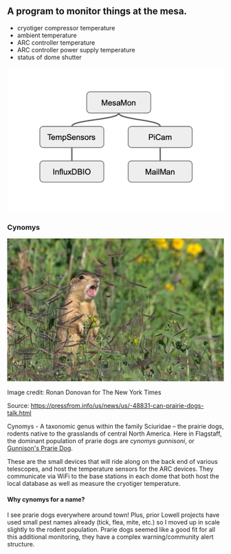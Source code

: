 ## A program to monitor things at the mesa.

* cryotiger compressor temperature
* ambient temperature
* ARC controller temperature
* ARC controller power supply temperature
* status of dome shutter

![design](https://github.com/LowellObservatory/InspectorGadget/blob/master/MesaMon/images/MesaMonDesign.png "Design")

### Cynomys

![cynomys](./images/gunnisonprariedog.jpg)

Image credit: Ronan Donovan for The New York Times

Source: https://pressfrom.info/us/news/us/-48831-can-prairie-dogs-talk.html

Cynomys - A taxonomic genus within the family Sciuridae – the prairie dogs, rodents native to the grasslands of 
central North America.  Here in Flagstaff, the dominant population of prarie dogs are _cynomys gunnisoni_, or 
[Gunnison's Prarie Dog](https://en.wikipedia.org/wiki/Gunnison%27s_prairie_dog).

These are the small devices that will ride along on the back end of various telescopes, and host the temperature
sensors for the ARC devices.  They communicate via WiFi to the base stations in each dome that both 
host the local database as well as measure the cryotiger temperature.

#### Why cynomys for a name?  

I see prarie dogs everywhere around town!  Plus, prior Lowell projects have used small pest names 
already (tick, flea, mite, etc.) so I moved up in scale slightly to the rodent population.  Prarie dogs seemed 
like a good fit for all this additional monitoring, they have a complex warning/community alert structure.
